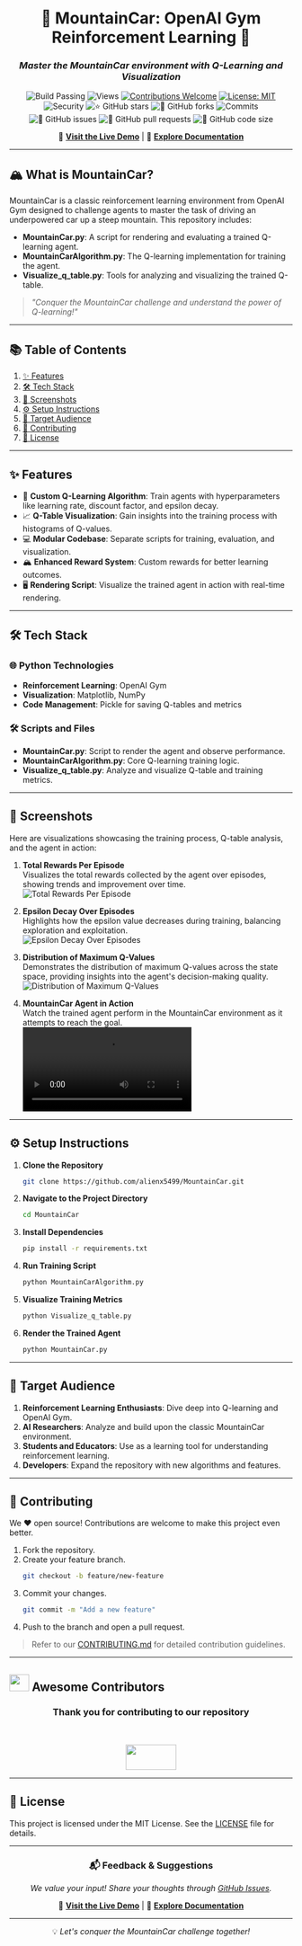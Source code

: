 
<div align="center">

# 🌟 **MountainCar: OpenAI Gym Reinforcement Learning** 🌟  
### *Master the MountainCar environment with Q-Learning and Visualization*

![Build Passing](https://img.shields.io/badge/build-passing-success?style=flat-square)
![Views](https://hits.dwyl.com/alienx5499/MountainCar.svg)
[![Contributions Welcome](https://img.shields.io/badge/contributions-welcome-brightgreen.svg?style=flat-square)](https://github.com/alienx5499/MountainCar/blob/main/CONTRIBUTING.md)
[![License: MIT](https://custom-icon-badges.herokuapp.com/github/license/alienx5499/MountainCar?logo=law&logoColor=white)](https://github.com/alienx5499/MountainCar/blob/main/LICENSE)
![Security](https://snyk.io/test/github/dwyl/hapi-auth-jwt2/badge.svg?targetFile=package.json)
![⭐ GitHub stars](https://img.shields.io/github/stars/alienx5499/MountainCar?style=social)
![🍴 GitHub forks](https://img.shields.io/github/forks/alienx5499/MountainCar?style=social)
![Commits](https://badgen.net/github/commits/alienx5499/MountainCar)
![🐛 GitHub issues](https://img.shields.io/github/issues/alienx5499/MountainCar)
![📂 GitHub pull requests](https://img.shields.io/github/issues-pr/alienx5499/MountainCar)
![💾 GitHub code size](https://img.shields.io/github/languages/code-size/alienx5499/MountainCar)

🔗 **[Visit the Live Demo](#)** | 📑 **[Explore Documentation](#)**

</div>

---

## **🏔️ What is MountainCar?**

MountainCar is a classic reinforcement learning environment from OpenAI Gym designed to challenge agents to master the task of driving an underpowered car up a steep mountain. This repository includes:
- **MountainCar.py**: A script for rendering and evaluating a trained Q-learning agent.
- **MountainCarAlgorithm.py**: The Q-learning implementation for training the agent.
- **Visualize_q_table.py**: Tools for analyzing and visualizing the trained Q-table.

> *"Conquer the MountainCar challenge and understand the power of Q-learning!"*

---

## **📚 Table of Contents**
1. [✨ Features](#-features)
2. [🛠️ Tech Stack](#️-tech-stack)
3. [📸 Screenshots](#-screenshots)
4. [⚙️ Setup Instructions](#️-setup-instructions)
5. [🎯 Target Audience](#-target-audience)
6. [🤝 Contributing](#-contributing)
7. [📜 License](#-license)

---

## **✨ Features**  
- 🚗 **Custom Q-Learning Algorithm**: Train agents with hyperparameters like learning rate, discount factor, and epsilon decay.
- 📈 **Q-Table Visualization**: Gain insights into the training process with histograms of Q-values.
- 💻 **Modular Codebase**: Separate scripts for training, evaluation, and visualization.
- 🏔️ **Enhanced Reward System**: Custom rewards for better learning outcomes.
- 🖥️ **Rendering Script**: Visualize the trained agent in action with real-time rendering.

---

## **🛠️ Tech Stack**

### 🌐 **Python Technologies**
- **Reinforcement Learning**: OpenAI Gym
- **Visualization**: Matplotlib, NumPy
- **Code Management**: Pickle for saving Q-tables and metrics

### 🛠️ **Scripts and Files**
- **MountainCar.py**: Script to render the agent and observe performance.
- **MountainCarAlgorithm.py**: Core Q-learning training logic.
- **Visualize_q_table.py**: Analyze and visualize Q-table and training metrics.

---

## **📸 Screenshots**
Here are visualizations showcasing the training process, Q-table analysis, and the agent in action:

1. **Total Rewards Per Episode**  
   Visualizes the total rewards collected by the agent over episodes, showing trends and improvement over time.  
   ![Total Rewards Per Episode](https://github.com/user-attachments/assets/8b4cf6f8-083c-4f9e-b136-37f157e5d892)

2. **Epsilon Decay Over Episodes**  
   Highlights how the epsilon value decreases during training, balancing exploration and exploitation.  
   ![Epsilon Decay Over Episodes](https://github.com/user-attachments/assets/c4ef1a48-45af-4820-bfb3-3412d62fcbfe)

3. **Distribution of Maximum Q-Values**  
   Demonstrates the distribution of maximum Q-values across the state space, providing insights into the agent's decision-making quality.  
   ![Distribution of Maximum Q-Values](https://github.com/user-attachments/assets/d09e7b79-bf1c-4c12-a261-1c969481d8e5)

4. **MountainCar Agent in Action**  
   Watch the trained agent perform in the MountainCar environment as it attempts to reach the goal.
   ![MountainCar Agent in Action](https://github.com/alienx5499/Mountaincar/blob/main/assets/MountainCar%20Agent%20in%20Action.mov?raw=true)
   


---

## **⚙️ Setup Instructions**

1. **Clone the Repository**
   ```bash
   git clone https://github.com/alienx5499/MountainCar.git
   ```
2. **Navigate to the Project Directory**
   ```bash
   cd MountainCar
   ```
3. **Install Dependencies**
   ```bash
   pip install -r requirements.txt
   ```
4. **Run Training Script**
   ```bash
   python MountainCarAlgorithm.py
   ```
5. **Visualize Training Metrics**
   ```bash
   python Visualize_q_table.py
   ```
6. **Render the Trained Agent**
   ```bash
   python MountainCar.py
   ```

---

## **🎯 Target Audience**

1. **Reinforcement Learning Enthusiasts**: Dive deep into Q-learning and OpenAI Gym.
2. **AI Researchers**: Analyze and build upon the classic MountainCar environment.
3. **Students and Educators**: Use as a learning tool for understanding reinforcement learning.
4. **Developers**: Expand the repository with new algorithms and features.

---

## **🤝 Contributing**

We ❤️ open source! Contributions are welcome to make this project even better.  
1. Fork the repository.  
2. Create your feature branch.  
   ```bash
   git checkout -b feature/new-feature
   ```
3. Commit your changes.  
   ```bash
   git commit -m "Add a new feature"
   ```
4. Push to the branch and open a pull request.

> Refer to our [CONTRIBUTING.md](CONTRIBUTING.md) for detailed contribution guidelines.

---

## <img src="https://fonts.gstatic.com/s/e/notoemoji/latest/1f31f/512.webp" width="35" height="30"> Awesome Contributors

<div align="center">
	<h3>Thank you for contributing to our repository</h3><br>
	<p align="center">
		<a href="https://github.com/alienx5499/MountainCar/contributors">
			<img src="https://contrib.rocks/image?repo=alienx5499/MountainCar" width="90" height="45" />
		</a>
	</p>
</div>

---

## **📜 License**

This project is licensed under the MIT License. See the [LICENSE](LICENSE) file for details.

---

<div align="center">

### 📬 **Feedback & Suggestions**
*We value your input! Share your thoughts through [GitHub Issues](https://github.com/alienx5499/MountainCar/issues).*


🔗 **[Visit the Live Demo](#)** | 📑 **[Explore Documentation](#)** 

---


💡 *Let's conquer the MountainCar challenge together!*

</div>
